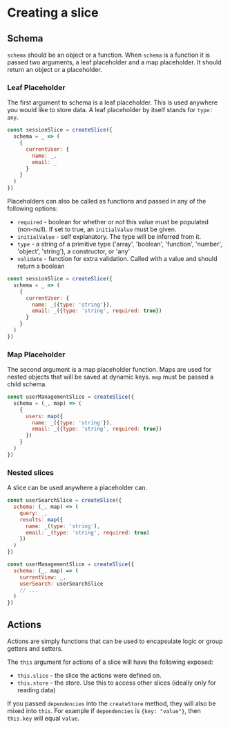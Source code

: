 # Creating a slice

## Schema

`schema` should be an object or a function. When `schema` is a function it is passed two arguments,
a leaf placeholder and a map placeholder. It should return an object or a placeholder.

### Leaf Placeholder

The first argument to schema is a leaf placeholder. This is used anywhere you would like to store data.
A leaf placeholder by itself stands for `type: any`.

```js
const sessionSlice = createSlice({
  schema = _ => (
    {
      currentUser: {
        name: _,
        email: _
      }
    }
  )
})
```

Placeholders can also be called as functions and passed in any of the following options:

* `required` - boolean for whether or not this value must be populated (non-null). If set to true, an `initialValue` must be given.
* `initialValue` - self explanatory. The type will be inferred from it.
* `type` - a string of a primitive type ('array', 'boolean', 'function', 'number', 'object', 'string'), a constructor, or 'any'
* `validate` - function for extra validation. Called with a value and should return a boolean

```js
const sessionSlice = createSlice({
  schema = _ => (
    {
      currentUser: {
        name: _({type: 'string'}),
        email: _({type: 'string', required: true})
      }
    }
  )
})
```

### Map Placeholder

The second argument is a map placeholder function. Maps are used for nested objects that will be saved at dynamic keys.
`map` must be passed a child schema.

```js
const userManagementSlice = createSlice({
  schema = (_, map) => (
    {
      users: map({
        name: _({type: 'string'}),
        email: _({type: 'string', required: true})
      })
    }
  )
})
```

### Nested slices

A slice can be used anywhere a placeholder can.

```js
const userSearchSlice = createSlice({
  schema: (_, map) => (
    query: _,
    results: map({
      name: _(type: 'string'),
      email: _(type: 'string', required: true)
    })
  )
})

const userManagementSlice = createSlice({
  schema: (_, map) => (
    currentView: _,
    userSearch: userSearchSlice
    // ...
  )
})
```

## Actions

Actions are simply functions that can be used to encapsulate logic or group getters and setters.

The `this` argument for actions of a slice will have the following exposed:

* `this.slice` - the slice the actions were defined on.
* `this.store` - the store. Use this to access other slices (ideally only for reading data)

If you passed `dependencies` into the `createStore` method, they will also be mixed into `this`.
For example if `dependencies` is `{key: "value"}`, then `this.key` will equal `value`.
